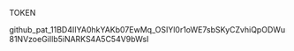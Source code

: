 TOKEN

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
